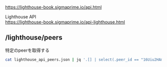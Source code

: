 https://lighthouse-book.sigmaprime.io/api.html

Lighthouse API  
https://lighthouse-book.sigmaprime.io/api-lighthouse.html

## /lighthouse/peers

特定のpeerを取得する

```bash
cat lighthouse_api_peers.json | jq '.[] | select(.peer_id == "16Uiu2HAmHxqHfsuMuG8PJq82TFVpGFCcu4ZyvSGcvRPKiQWkUzBe")'
```

